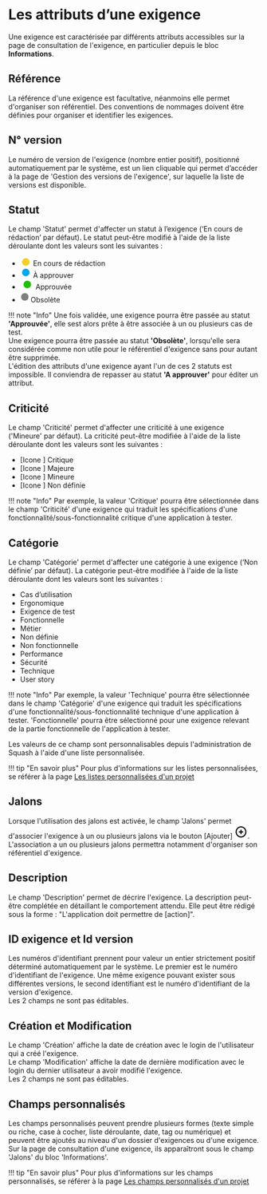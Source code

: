 # Les attributs d’une exigence

Une exigence est caractérisée par différents attributs accessibles sur la page de consultation de l'exigence, en particulier depuis le bloc **Informations**.

## Référence
La référence d'une exigence est facultative, néanmoins elle permet d'organiser son référentiel. Des conventions de nommages doivent être définies pour organiser et identifier les exigences.

## N° version
Le numéro de version de l'exigence (nombre entier positif), positionné automatiquement par le système, est un lien cliquable qui permet d’accéder à la page de 'Gestion des versions de l'exigence', sur laquelle la liste de versions est disponible.

##  Statut

Le champ 'Statut' permet d'affecter un statut à l’exigence (‘En cours de rédaction’ par défaut). Le statut peut-être modifié à l'aide de la liste déroulante dont les valeurs sont les suivantes :

- ![Pastille En cours de rédaction](resources/pastille-en-cours-redaction.png) En cours de rédaction
- ![Pastille À approuver](resources/pastille-a-approuver.png) À approuver
- ![Pastille Approuvée](resources/pastille-approuvee.png) Approuvée
- ![Pastille Obsolète](resources/pastille-obsolete.png) Obsolète

!!! note "Info"
    Une fois validée, une exigence pourra être passée au statut **'Approuvée'**, elle sest alors prête à être associée à un ou plusieurs cas de test. 
    <br/>Une exigence pourra être passée au statut **'Obsolète'**, lorsqu'elle sera considérée comme non utile pour le référentiel d'exigence sans pour autant être supprimée.
    <br/>L'édition des attributs d'une exigence ayant l'un de ces 2 statuts est impossible. Il conviendra de repasser au statut **'A approuver'** pour éditer un attribut.

##  Criticité
Le champ 'Criticité' permet d'affecter une criticité à une exigence ('Mineure' par défaut). La criticité peut-être modifiée à l'aide de la liste déroulante dont les valeurs sont les suivantes :

- [Icone ] Critique
- [Icone ] Majeure
- [Icone ] Mineure
- [Icone ] Non définie

!!! note "Info"
    Par exemple, la valeur 'Critique' pourra être sélectionnée dans le champ 'Criticité' d'une exigence qui traduit les spécifications d'une fonctionnalité/sous-fonctionnalité critique d'une application à tester.

##  Catégorie
Le champ 'Catégorie' permet d'affecter une catégorie à une exigence (‘Non définie’ par défaut). La catégorie peut-être modifiée à l'aide de la liste déroulante dont les valeurs sont les suivantes :

- Cas d’utilisation
- Ergonomique
- Exigence de test
- Fonctionnelle
- Métier
- Non définie
- Non fonctionnelle
- Performance
- Sécurité
- Technique
- User story

!!! note "Info"
    Par exemple, la valeur 'Technique' pourra être sélectionnée dans le champ 'Catégorie' d'une exigence qui traduit les spécifications d'une fonctionnalité/sous-fonctionnalité technique d'une application à tester. 'Fonctionnelle' pourra être sélectionné pour une exigence relevant de la partie fonctionnelle de l'application à tester.

Les valeurs de ce champ sont personnalisables depuis l'administration de Squash à l'aide d'une liste personnalisée.

!!! tip "En savoir plus"
	Pour plus d'informations sur les listes personnalisées, se référer à la page [Les listes personnalisées d'un projet](../lien-vers-page.md)

## Jalons

Lorsque l'utilisation des jalons est activée, le champ 'Jalons' permet d'associer l'exigence à un ou plusieurs jalons via le bouton [Ajouter] ![Bouton ajouter jalon](resources/icone-add.png). L'association a un ou plusieurs jalons permettra notamment d'organiser son référentiel d'exigence.

##  Description
Le champ 'Description' permet de décrire l'exigence. La description peut-être complétée en détaillant le comportement attendu.
Elle peut être rédigé sous la forme : "L'application doit permettre de [action]".

## ID exigence et Id version
Les numéros d'identifiant prennent pour valeur un entier strictement positif déterminé automatiquement par le système. Le premier est le numéro d'identifiant de l'exigence. Une même exigence pouvant exister sous différentes versions, le second identifiant est le numéro d'identifiant de la version d'exigence.
<br/>Les 2 champs ne sont pas éditables. 

## Création et Modification
Le champ 'Création' affiche la date de création avec le login de l'utilisateur qui a créé l'exigence.
<br/>Le champ 'Modification' affiche la date de dernière modification avec le login du dernier utilisateur a avoir modifié l'exigence.
<br/>Les 2 champs ne sont pas éditables.

## Champs personnalisés
Les champs personnalisés peuvent prendre plusieurs formes (texte simple ou riche, case à cocher, liste déroulante, date, tag ou numérique) et peuvent être ajoutés au niveau d'un dossier d'exigences ou d'une exigence. Sur la page de consultation d'une exigence, ils apparaîtront sous le champ 'Jalons' du bloc 'Informations'.

!!! tip "En savoir plus"
	Pour plus d'informations sur les champs personnalisés, se référer à la page [Les champs personnalisés d'un projet](../lien-vers-page.md)

<!--stackedit_data:
eyJoaXN0b3J5IjpbLTk5NDQyNDg3LDg1NTMyMDIwNCwtODQwOD
M4Nzk3LC0xMjcyOTIzMjcxLC0xMDM5MTI2MzQsMTM0MDcxOTAy
LC05MTk1NTIyMzJdfQ==
-->
